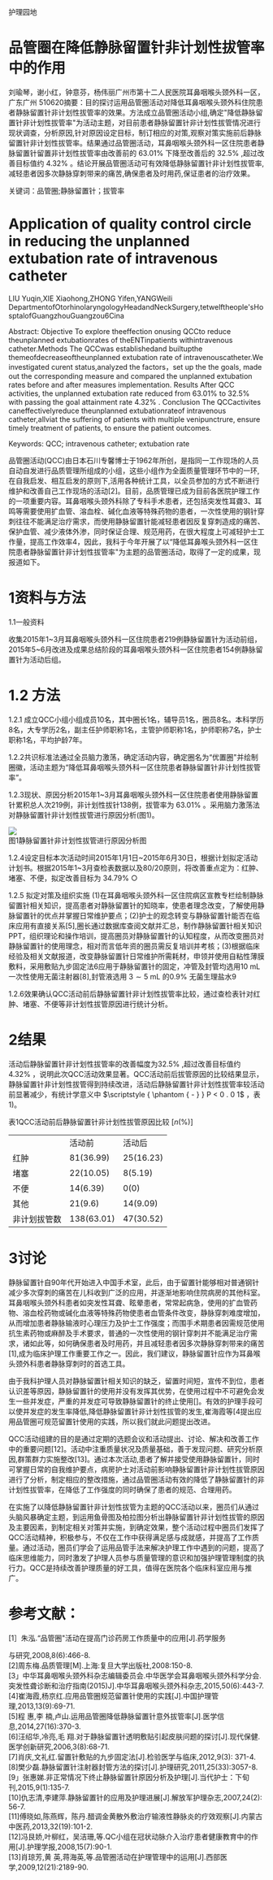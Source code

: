 护理园地

# 品管圈在降低静脉留置针非计划性拔管率中的作用

刘瑜琴，谢小红，钟意芬，杨伟丽广州市第十二人民医院耳鼻咽喉头颈外科一区，广东广州 510620摘要：目的探讨运用品管圈活动对降低耳鼻咽喉头颈外科住院患者静脉留置针非计划性拔管率的效果。方法成立品管圈活动小组,确定"降低静脉留置针非计划性拔管率"为活动主题，对目前患者静脉留置针非计划性拔管情况进行现状调查，分析原因,针对原因设定目标，制订相应的对策,观察对策实施前后静脉留置针非计划性拔管率。结果通过品管圈活动，耳鼻咽喉头颈外科一区住院患者静脉留置针留置非计划性拔管率由改善前的 $6 3 . 0 1 \%$ 下降至改善后的 $3 2 . 5 \%$ ,超过改善目标值约 $4 . 3 2 \%$ 。结论开展品管圈活动可有效降低静脉留置针非计划性拔管率,减轻患者因多次静脉穿刺带来的痛苦,确保患者及时用药,保证患者的治疗效果。

关键词：品管圈;静脉留置针；拔管率

# Application of quality control circle in reducing the unplanned extubation rate of intravenous catheter

LIU Yuqin,XIE Xiaohong,ZHONG Yifen,YANGWeili DepartmentofOtorhinolaryngologyHeadandNeckSurgery,tetwelftheople'sHosptalofGuangzhouGuangzou6Cina

Abstract: Objective To explore theeffection onusing QCCto reduce theunplanned extubationrates of theENTinpatients withintravenous catheter.Methods The QCCwas establishedand builtupthe themeofdecreaseoftheunplanned extubation rate of intravenouscatheter.We investigated curent status,analyzed the factors，set up the the goals, made out the corresponding measure and compared the unplanned extubation rates before and after measures implementation. Results After QCC activities, the unplanned extubation rate reduced from $6 3 . 0 1 \%$ to $3 2 . 5 \%$ with passing the goal attainment rate $4 . 3 2 \%$ . Conclusion The QCCactivites caneffectivelyreduce theunplanned extubationrateof intravenous catheter,allviat the suffering of patients with multiple venipunctrure, ensure timely treatment of patients, to ensure the patient outcomes.

Keywords: QCC; intravenous catheter; extubation rate

品管圈活动(QCC)由日本石川专馨博士于1962年所创，是指同一工作现场的人员自动自发进行品质管理所组成的小组，这些小组作为全面质量管理环节中的一环,在自我启发、相互启发的原则下,活用各种统计工具，以全员参加的方式不断进行维护和改善自己工作现场的活动[2]。目前，品质管理已成为目前各医院护理工作的一项重要内容。耳鼻咽喉头颈外科除了专科手术患者，还包括突发性耳聋3、耳鸣等需要使用扩血管、溶血栓、碱化血液等特殊药物的患者，一次性使用的钢针穿刺往往不能满足治疗需求，而使用静脉留置针能减轻患者因反复穿刺造成的痛苦、保护血管、减少液体外渗，同时保证合理、规范用药，在很大程度上可减轻护士工作量，提高工作效率4，因此，我科于今年开展了以“降低耳鼻喉头颈外科一区住院患者静脉留置针非计划性拔管率"为主题的品管圈活动，取得了一定的成果，现报道如下。

# 1资料与方法

1.1一般资料

收集2015年1\~3月耳鼻咽喉头颈外科一区住院患者219例静脉留置针为活动前组，2015年5\~6月改进及成果总结阶段的耳鼻咽喉头颈外科一区住院患者154例静脉留置针为活动后组。

# 1.2 方法

1.2.1 成立QCC小组小组成员10名，其中圈长1名，辅导员1名，圈员8名。本科学历8名，大专学历2名，副主任护师职称1名，主管护师职称1名，护师职称7名，护士职称1名，平均护龄7年。

1.2.2共识标准法通过全员脑力激荡，确定活动内容，确定圈名为“优置圈"并绘制圈徽，活动主题为“降低耳鼻咽喉头颈外科一区住院患者静脉留置针非计划性拔管率”。

1.2.3现状、原因分析2015年1\~3月耳鼻咽喉头颈外科一区住院患者使用静脉留置针累积总人次219例，非计划性拔针138例，拔管率为 $6 3 . 0 1 \%$ 。采用脑力激荡法对静脉留置针非计划性拔管进行原因分析(图1)。

![](images/7086c3d9c7087b1d392104ea7513bbecbd9bae0dc11f2a6f3f7b492d00da9a79.jpg)  
图1静脉留置针非计划性拔管进行原因分析图

1.2.4设定目标本次活动时间2015年1月1日\~2015年6月30日，根据计划拟定活动计划书。根据2015年1\~3月查检表数据以及80/20原则，将改善重点定为：红肿、堵塞、不便，拟定改善目标为 $3 4 . 7 9 \%$ ○

1.2.5 拟定对策及组织实施 (1)在耳鼻咽喉头颈外科一区住院病区宣教专栏绘制静脉留置针相关知识，提高患者对静脉留置针的知晓率，使患者理念改变，了解使用静脉留置针的优点并掌握日常维护要点；(2)护士的观念转变与静脉留置针能否在临床应用有直接关系[5],圈长通过数据库查阅文献并汇总，制作静脉留置针相关知识PPT，组织理论和操作培训，提高圈员对静脉留置针的认知程度，从而改变圈员对静脉留置针的使用理念，相对而言低年资的圈员需反复培训并考核；(3)根据临床经验及相关文献报道，改变静脉留置针日常维护所需耗材，申领并使用自粘性薄膜敷料，采用敷贴九步固定法6应用于静脉留置针的固定，冲管及封管均选用$1 0 ~ \mathrm { m L }$ 一次性使用无菌注射器[8],封管液选用 $3 { \sim } 5 ~ \mathrm { m L }$ 的$0 . 9 \%$ 无菌生理盐水9

1.2.6效果确认QCC活动前后静脉留置针非计划性拔管率比较，通过查检表针对红肿、堵塞、不便等非计划性拔管原因进行统计分析。

# 2结果

活动后静脉留置针非计划性拔管率的改善幅度为$3 2 . 5 \%$ ,超过改善目标值约 $4 . 3 2 \%$ ，说明此次QCC活动效果显著。QCC活动前后拔管原因的比较结果显示，静脉留置针非计划性拔管得到持续改进，活动后静脉留置针非计划性拔管率较活动前显著减少，有统计学意义中 $\scriptstyle { \phantom { - } } P < 0 . 0 1$ ，表1)。

表1QCC活动前后静脉留置针非计划性拔管原因比较 $[ n ( \% ) ]$   

<html><body><table><tr><td></td><td>活动前</td><td>活动后</td></tr><tr><td>红肿</td><td>81(36.99)</td><td>25(16.23)</td></tr><tr><td>堵塞</td><td>22(10.05)</td><td>8(5.19)</td></tr><tr><td>不便</td><td>14(6.39)</td><td>0(0)</td></tr><tr><td>其他</td><td>21(9.6)</td><td>14(9.09)</td></tr><tr><td>非计划拔管数</td><td>138(63.01)</td><td>47(30.52)</td></tr></table></body></html>

# 3讨论

静脉留置针自90年代开始进入中国手术室，此后，由于留置针能够相对普通钢针减少多次穿刺的痛苦在儿科收到广泛的应用，并逐渐地影响住院病房的其他科室。耳鼻咽喉头颈外科患者如突发性耳聋、眩晕患者，常常起病急，使用的扩血管药物、溶血栓药物或碱化血液等特殊药物使患者血管条件改变，静脉穿刺难度增加，从而增加患者静脉输液时心理压力及护士工作强度；而围手术期患者因需规范使用抗生素药物或麻醉及手术要求，普通的一次性使用的钢针穿刺并不能满足治疗需求，诸如此等，如何确保患者及时用药，并且减轻患者因多次静脉穿刺带来的痛苦[1],成为临床护理工作重要工作之一。因此，我们建议，静脉留置针应作为耳鼻喉头颈外科患者静脉穿刺时的首选工具。

由于我科护理人员对静脉留置针相关知识的缺乏，留置时间短，宣传不到位，患者认识差等原因，静脉留置针的使用并没有发挥其优势，在使用过程中不可避免会发生一些并发症，严重的并发症可导致静脉留置针的终止使用[]。有效的护理手段可以使并发症的发生率降低,降低静脉留置针非计划性拔管的发生,崔海霞等[4提出应用品管圈可规范留置针使用的实践，所以我们就此问题提出改进。

QCC活动组建的目的是通过定期的选题会议和活动提出、讨论、解决和改善工作中的重要问题[12]。活动中注重质量状况及质量基础，善于发现问题、研究分析原因,群策群力实施整改[13]。通过本次活动,患者了解并接受使用静脉留置针，同时可掌握日常的自我维护要点，病房护士对活动前影响静脉留置针非计划性拔管原因进行了分析，制定相应的整改措施，通过品管圈活动有效的降低了静脉留置针的非计划性拔管率，在降低了工作强度的同时确保了患者的规范、合理用药。

在实施了以降低静脉留置针非计划性拔管为主题的QCC活动以来，圈员们从通过头脑风暴确定主题，到运用鱼骨图及柏拉图分析出静脉留置针非计划性拔管的原因及主要因素，到制定相关对策并实施，到确定效果，整个活动过程中圈员们发挥了QCC活动精神，积极参与，不仅在工作中获得满足感与成就感，并提高了工作质量。通过活动，圈员们学会了运用品管手法来解决护理工作中遇到的问题，提高了临床思维能力，同时激发了护理人员参与质量管理的意识和加强护理管理制度的执行力。QCC是持续改善护理质量的好工具，值得在医院各个临床科室应用与推广。

# 参考文献：

[1］朱泓.“品管圈"活动在提高门诊药房工作质量中的应用[J].药学服务

与研究,2008,8(6):466-8.  
[2]周东梅.品质管理[M].上海:复旦大学出版社,2008:150-8.  
[3」中华耳鼻咽喉头颈外科杂志编辑委员会.中华医学会耳鼻咽喉头颈外科学分会.突发性聋诊断和治疗指南(2015)J].中华耳鼻咽喉头颈外科杂志,2015,50(6):443-7.  
[4]崔海霞,杨京红.应用品管圈规范留置针使用的实践[J].中国护理管理,2013,13(9):69-71.  
[5]程 惠,李 楠,卢山.运用品管圈降低静脉留置针意外拔管率[J].医学信息,2014,27(16):370-3.  
[6]汪绍华,冷亮,毛 翔.对于静脉留置针透明敷贴引起皮肤问题的探讨[J].现代保健.医学创新研究,2006,3(8):68-71.  
[7]肖庆,文礼红.留置针敷贴的九步固定法[J].检验医学与临床,2012,9(3): 371-4.  
[8]樊少磊.静脉留置针注射器封管方法的探讨[J].护理研究,2011,25(33):3057-8.  
[9」张惠娣.非正常情况下终止静脉留置针原因分析及护理[J].当代护士：下旬刊,2015,9(1):135-7.  
[10]仇志清,李建萍.静脉留置针的应用及护理进展[J].解放军护理杂志,2007,24(2): 56-7.  
[11]傅晓如,陈燕辉，陈丹.醋调金黄散外敷治疗输液性静脉炎的疗效观察[J].内蒙古中医药,2013,32(19):101-2.  
[12]冯艮娇,叶柳红，吴洁珊,等.QC小组在冠状动脉介入治疗患者健康教育中的作用[J].护理学报,2008,15(7):90-1.  
[13]肖琼芳,黄 英,蒋海英,等.品管圈活动在护理管理中的运用[J].西部医学,2009,12(21):2189-90.